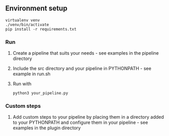 ## Environment setup

	virtualenv venv
	./venv/bin/activate
	pip install -r requirements.txt

### Run

1. Create a pipeline that suits your needs - see examples in the pipeline directory
2. Include the src directory and your pipeline in PYTHONPATH - see example in run.sh
3. Run with 

       python3 your_pipeline.py
       
### Custom steps

1. Add custom steps to your pipeline by placing them in a directory added to your PYTHONPATH and configure them in your pipeline - see examples in the plugin directory






